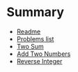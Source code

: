 # Summary

* [Readme](README.md)
* [Problems list](chapter1.md)
* [Two Sum](/solution/a0001.md) 
* [Add Two Numbers](/solution/a0002.md)
* [Reverse Integer](/solution/a0007.md)

